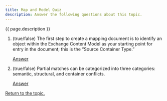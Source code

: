 ```yaml
---
title: Map and Model Quiz
description: Answer the following questions about this topic.
---
```


{{ page.description }}

1. (true/false) The first step to create a mapping document is to identify an object within the Exchange Content Model as your starting point for entry in the document; this is the “Source Container Type.”

    [Answer](answer-1)

2. (true/false) Partial matches can be categorized into three categories: semantic, structural, and container conflicts.

    [Answer](answer-2)

[Return to the topic.](/training/iepd-developer/simple-iepd-tutorial/#quiz-3-return)